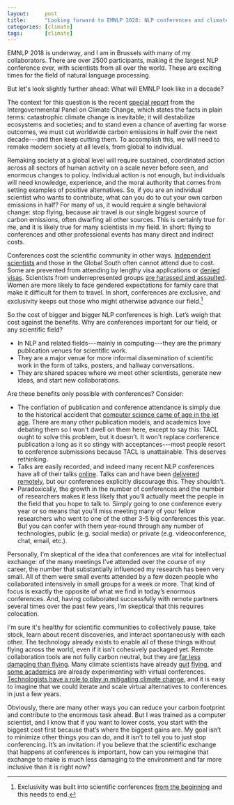 ```yaml
---
layout:     post
title:      "Looking forward to EMNLP 2028: NLP conferences and climate change"
categories: [climate]
tags:       [climate]
---
```



EMNLP 2018 is underway, and I am in Brussels with many of my collaborators. 
There are over 2500 participants, making it the largest NLP conference ever,
with scientists from all over the world. These are exciting times for the 
field of natural language processing.

But let's look slightly further ahead: What will EMNLP look like in a 
decade?

The context for this question is the recent 
[special report](http://www.ipcc.ch/report/sr15/) from the 
Intergovernmental Panel on Climate Change, which states the facts in plain 
terms: catastrophic climate change is inevitable; it will destabilize 
ecosystems and societies; and to stand even a chance of averting far 
worse outcomes, we must cut worldwide carbon emissions in half over the 
next decade---and then keep cutting them. To accomplish this, we will need 
to remake modern society at all levels, from global to individual. 

Remaking society at a global level will require sustained, coordinated 
action across all sectors of human activity on a scale never before seen, 
and enormous changes to policy. Individual action is not enough, but 
individuals will need knowledge, experience, and 
the moral authority that comes from setting examples of positive alternatives. 
So, if you are an 
individual scientist who wants to contribute, what can you do to cut your 
own carbon emissions in half? For many of us, it would require a single 
behavioral change: stop flying, because air travel is our single biggest 
source of carbon emissions, often dwarfing all other sources. This is 
certainly true for me, and it is likely true for many scientists in my 
field. In short: flying to conferences and other professional events has 
many direct and indirect costs.

Conferences cost the scientific community in other ways. 
[Independent scientists](https://twitter.com/deliprao/status/1040109386805309440) 
and those in the Global South often cannot attend due to cost. Some are 
prevented from attending by lengthy visa applications or [denied visas](https://medium.com/@hadyelsahar/highlighting-visa-issues-in-scientific-conferences-a4a1bab49dee). 
Scientists from underrepresented groups [are harassed and assaulted](https://medium.com/@kristianlum/statistics-we-have-a-problem-304638dc5de5). 
Women are more likely to face gendered expectations for family care that make
it difficult for them to travel.
In short, conferences are exclusive, and exclusivity keeps out those who 
might otherwise advance our field.[^1] 

So the cost of bigger and bigger NLP conferences is high. Let’s weigh that 
cost against the benefits. Why are conferences important for our field, 
or any scientific field?
* In NLP and related fields---mainly in computing---they are the primary 
  publication venues for scientific work.
* They are a major venue for more informal dissemination of scientific work 
  in the form of talks, posters, and hallway conversations.
* They are shared spaces where we meet other scientists, generate new ideas,
  and start new collaborations.

Are these benefits only possible with conferences? Consider:
* The conflation of publication and conference attendance is simply due to 
  the historical accident that [computer science came of age in the jet age](https://cacm.acm.org/magazines/2009/8/34492-viewpoint-time-for-computer-science-to-grow-up/fulltext). 
  There are many other publication models, and academics love debating them 
  so I won't dwell on them here, except to say this: TACL ought to 
  solve this problem, but it doesn’t. It won't replace conference 
  publication a long as it so stingy with acceptances---most people resort 
  to conference submissions because TACL is unattainable. This deserves 
  rethinking.
* Talks are easily recorded, and indeed many recent NLP conferences have all 
  of their talks [online](https://vimeo.com/aclweb). Talks can and have 
  been [delivered remotely](https://aclweb.org/adminwiki/index.php?title=Post-conference_Breakfast_(ACL2018)), 
  but our conferences explicitly discourage this. They shouldn’t.
* Paradoxically, the growth in the number of conferences and the number of 
  researchers makes it less likely that you’ll actually meet the people in 
  the field that you hope to talk to. Simply going to one conference every 
  year or so means that you’ll miss meeting many of your fellow researchers 
  who went to one of the other 3-5 big conferences this year. But you can 
  confer with them year-round through any number of technologies, 
  public (e.g. social media) or 
  private (e.g. videoconference, chat, email, etc.). 

Personally, I’m skeptical of the idea that conferences are vital for 
intellectual exchange: of the many meetings I’ve attended over the course 
of my career, the number that substantially influenced my research has been 
very small. All of them were small events attended by a few dozen people 
who collaborated intensively in small groups for a week or more. That 
kind of focus is exactly the opposite of what we find in today’s enormous 
conferences. And, having collaborated successfully with 
remote partners several times over the past few years, I’m skeptical that 
this requires colocation. 

I'm sure it's healthy for scientific communities to collectively pause, 
take stock, learn about recent discoveries, and interact spontaneously with 
each other. The technology already exists to enable all of these things 
without flying across the world, even if it isn't cohesively packaged yet. 
Remote collaboration tools are not fully carbon neutral, but 
they are [far less damaging than flying](https://dl.acm.org/citation.cfm?id=2657142). Many climate scientists have
already [quit](https://www.yesmagazine.org/issues/life-after-oil/how-far-can-we-get-without-flying-20160211)
[flying](https://www.nature.com/naturejobs/science/articles/10.1038/nj7659-565a), and
[some academics](https://academicflyingblog.wordpress.com/2018/09/11/the-climate-friendly-global-academic-conference-with-a-human-touch/) 
are already experimenting with virtual conferences. [Technologists have a role
to play in mitigating climate change](http://worrydream.com/ClimateChange/), 
and it is easy to imagine that we could iterate and scale virtual 
alternatives to conferences in just a few years. 

Obviously, there are many other ways you can reduce your carbon footprint 
and contribute to the enormous task ahead. But I was trained as a computer 
scientist, and I know that if you want to lower costs, you start with 
the biggest cost first because that’s where the biggest gains are. My goal 
isn’t to minimize other things you can do, and it isn’t to tell you to just 
stop conferencing. It’s an invitation: if you believe that the scientific
exchange that happens at conferences is important, how can you reimagine that exchange
to make is much less damaging to the environment and far more inclusive
than it is right now?

[^1]: Exclusivity was built into scientific conferences [from the beginning](https://www.visionlearning.com/en/library/Process-of-Science/49/The-How-and-Why-of-Scientific-Meetings/186#toc_2) and this needs to end.
